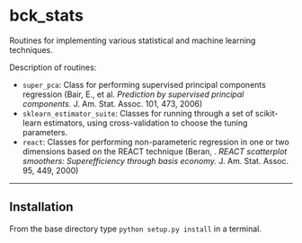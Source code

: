 bck_stats
=========

Routines for implementing various statistical and machine learning techniques.

Description of routines:

* `super_pca`: Class for performing supervised principal components regression (Bair, E., et al. *Prediction by supervised principal components.* J. Am. Stat. Assoc. 101, 473, 2006)
* `sklearn_estimator_suite`: Classes for running through a set of scikit-learn estimators, using cross-validation to choose the tuning parameters.
* `react`: Classes for performing non-parameteric regression in one or two dimensions based on the REACT technique (Beran, . *REACT scatterplot smoothers: Superefficiency through basis economy.* J. Am. Stat. Assoc. 95, 449, 2000)

-------------
Installation
-------------

From the base directory type `python setup.py install` in a terminal.
